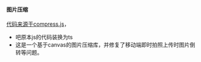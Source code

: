 
#### 图片压缩

[代码来源于compress.js](https://github.com/alextanhongpin/compress.js)，

- 吧原本js的代码装换为ts
- 这是一个基于canvas的图片压缩库，并修复了移动端即时拍照上传时图片倒转等问题。